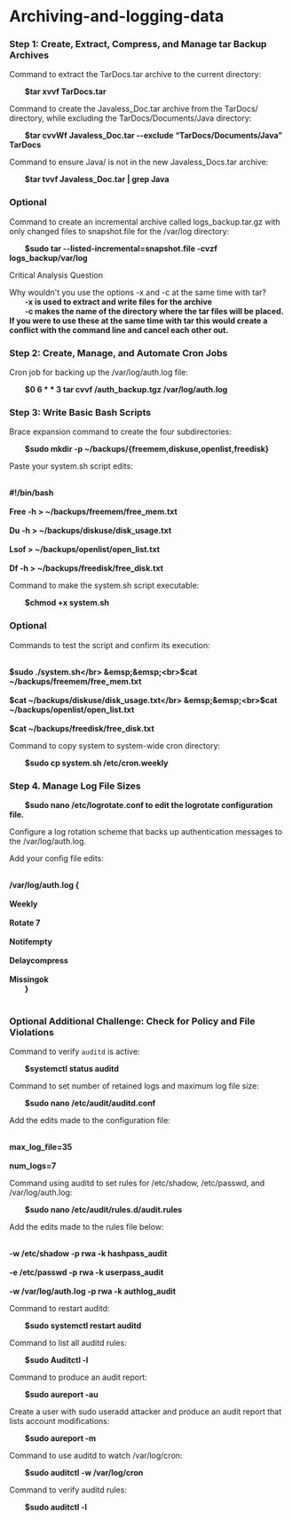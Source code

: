 # Archiving-and-logging-data
<h3>Step 1: Create, Extract, Compress, and Manage tar Backup Archives</h3>
Command to extract the TarDocs.tar archive to the current directory:

 &emsp;&emsp;**$tar xvvf TarDocs.tar**


Command to create the Javaless_Doc.tar archive from the TarDocs/ directory, while excluding the TarDocs/Documents/Java directory:

 &emsp;&emsp;**$tar cvvWf Javaless_Doc.tar --exclude “TarDocs/Documents/Java” TarDocs**


Command to ensure Java/ is not in the new Javaless_Docs.tar archive:

 &emsp;&emsp;**$tar tvvf Javaless_Doc.tar | grep Java**


<h3>Optional</h3>
 
Command to create an incremental archive called logs_backup.tar.gz with only changed files to snapshot.file for the /var/log directory:

 &emsp;&emsp;**$sudo tar --listed-incremental=snapshot.file -cvzf logs_backup/var/log**


Critical Analysis Question

Why wouldn't you use the options -x and -c at the same time with tar?  
 &emsp;&emsp;**-x is used to extract and write files for the archive  
 &emsp;&emsp;-c makes the name of the directory where the tar files will be placed. If you were to use these at the same time with tar this would create a conflict with the command line and cancel each other out.**  


<h3>Step 2: Create, Manage, and Automate Cron Jobs</h3>
Cron job for backing up the /var/log/auth.log file:

 &emsp;&emsp;**$0 6 * * 3 tar cvvf /auth_backup.tgz /var/log/auth.log**



<h3>Step 3: Write Basic Bash Scripts</h3>
Brace expansion command to create the four subdirectories:

 &emsp;&emsp;**$sudo mkdir -p ~/backups/{freemem,diskuse,openlist,freedisk}**


Paste your system.sh script edits:

 &emsp;&emsp;<br>**#!/bin/bash</br>
 &emsp;&emsp;<br>Free -h > ~/backups/freemem/free_mem.txt</br>
 &emsp;&emsp;<br>Du -h > ~/backups/diskuse/disk_usage.txt</br>
 &emsp;&emsp;<br>Lsof > ~/backups/openlist/open_list.txt</br>
 &emsp;&emsp;<br>Df -h > ~/backups/freedisk/free_disk.txt**</br>


Command to make the system.sh script executable:

 &emsp;&emsp;**$chmod +x system.sh**



<h3>Optional</h3>

Commands to test the script and confirm its execution:

 &emsp;&emsp;<br>**$sudo ./system.sh</br>
 &emsp;&emsp;<br>$cat ~/backups/freemem/free_mem.txt</br>
 &emsp;&emsp;<br>$cat ~/backups/diskuse/disk_usage.txt</br>
 &emsp;&emsp;<br>$cat ~/backups/openlist/open_list.txt</br>
 &emsp;&emsp;<br>$cat ~/backups/freedisk/free_disk.txt**</br>




Command to copy system to system-wide cron directory:

 &emsp;&emsp;**$sudo cp system.sh /etc/cron.weekly**



<h3>Step 4. Manage Log File Sizes</h3>
 
 &emsp;&emsp;**$sudo nano /etc/logrotate.conf to edit the logrotate configuration file.**

Configure a log rotation scheme that backs up authentication messages to the /var/log/auth.log. 

Add your config file edits:

 &emsp;&emsp;<br>**/var/log/auth.log {</br>
 &emsp;&emsp;<br>Weekly</br>
 &emsp;&emsp;<br>Rotate 7</br>
 &emsp;&emsp;<br>Notifempty</br>
 &emsp;&emsp;<br>Delaycompress</br>
 &emsp;&emsp;<br>Missingok</br>
 &emsp;&emsp;}<br>**</br>



<h3>Optional Additional Challenge: Check for Policy and File Violations</h3>

Command to verify `auditd` is active:

 &emsp;&emsp;**$systemctl status auditd**


Command to set number of retained logs and maximum log file size:

 &emsp;&emsp;**$sudo nano /etc/audit/auditd.conf**


Add the edits made to the configuration file:

 &emsp;&emsp;<br>**max_log_file=35 </br>
 &emsp;&emsp;<br>num_logs=7**</br>


Command using auditd to set rules for /etc/shadow, /etc/passwd, and /var/log/auth.log:

 &emsp;&emsp;**$sudo nano /etc/audit/rules.d/audit.rules**

 
Add the edits made to the rules file below:

 &emsp;&emsp;<br>**-w /etc/shadow -p rwa -k hashpass_audit</br>
 &emsp;&emsp;<br>-e /etc/passwd -p rwa -k userpass_audit</br>
 &emsp;&emsp;<br>-w /var/log/auth.log -p rwa -k authlog_audit**</br>


Command to restart auditd:

 &emsp;&emsp;**$sudo systemctl restart auditd**


Command to list all auditd rules:

 &emsp;&emsp;**$sudo Auditctl -l**


Command to produce an audit report:

 &emsp;&emsp;**$sudo aureport -au**


Create a user with sudo useradd attacker and produce an audit report that lists account modifications:

 &emsp;&emsp;**$sudo aureport -m**


Command to use auditd to watch /var/log/cron:

 &emsp;&emsp;**$sudo auditctl -w /var/log/cron**


Command to verify auditd rules:

 &emsp;&emsp;**$sudo auditctl -l**



